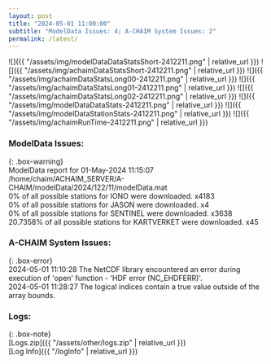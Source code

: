 ```yaml
---
layout: post
title: "2024-05-01 11:00:00"
subtitle: "ModelData Issues: 4; A-CHAIM System Issues: 2"
permalink: /latest/
---
```


![]({{ "/assets/img/modelDataDataStatsShort-2412211.png" | relative_url }})
![]({{ "/assets/img/achaimDataStatsShort-2412211.png" | relative_url }})
![]({{ "/assets/img/achaimDataStatsLong00-2412211.png" | relative_url }})
![]({{ "/assets/img/achaimDataStatsLong01-2412211.png" | relative_url }})
![]({{ "/assets/img/achaimDataStatsLong02-2412211.png" | relative_url }})
![]({{ "/assets/img/modelDataDataStats-2412211.png" | relative_url }})
![]({{ "/assets/img/modelDataStationStats-2412211.png" | relative_url }})
![]({{ "/assets/img/achaimRunTime-2412211.png" | relative_url }})


### ModelData Issues:  
  
{: .box-warning}  
 ModelData report for 01-May-2024 11:15:07   
 /home/chaim/ACHAIM_SERVER/A-CHAIM/modelData/2024/122/11/modelData.mat   
 0% of all possible stations for IONO were downloaded. x4183   
 0% of all possible stations for JASON were downloaded. x4   
 0% of all possible stations for SENTINEL were downloaded. x3638   
 20.7358% of all possible stations for KARTVERKET were downloaded. x45   
  
### A-CHAIM System Issues:  
  
{: .box-error}  
2024-05-01 11:10:28 The NetCDF library encountered an error during execution of 'open' function - 'HDF error (NC_EHDFERR)'.  
2024-05-01 11:28:27 The logical indices contain a true value outside of the array bounds.  

### Logs:  
  
{: .box-note}  
[Logs.zip]({{ "/assets/other/logs.zip" | relative_url }})  
[Log Info]({{ "/logInfo" | relative_url }})  
